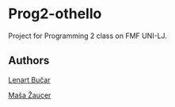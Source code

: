# Prog2-othello

Project for Programming 2 class on FMF UNI-LJ.

## Authors

[Lenart Bučar](https://github.com/LenartBucar)

[Maša Žaucer](https://github.com/masazaucer)